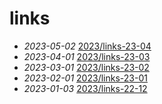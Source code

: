 # links
- *2023-05-02* [2023/links-23-04](/2023/links-23-04)
- *2023-04-01* [2023/links-23-03](/2023/links-23-03)
- *2023-03-01* [2023/links-23-02](/2023/links-23-02)
- *2023-02-01* [2023/links-23-01](/2023/links-23-01)
- *2023-01-03* [2023/links-22-12](/2023/links-22-12)
